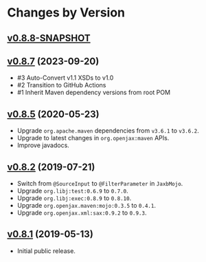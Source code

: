# Changes by Version

## [v0.8.8-SNAPSHOT](https://github.com/libj/util/compare/5aacfb89bad1974f389cfd0194f06b6d3d9bb8dd..HEAD)

## [v0.8.7](https://github.com/openjax/jaxb/compare/b15872f2de5d1b910f4b7d03a19b1cdffb37abd1..5aacfb89bad1974f389cfd0194f06b6d3d9bb8dd) (2023-09-20)
* #3 Auto-Convert v1.1 XSDs to v1.0
* #2 Transition to GitHub Actions
* #1 Inherit Maven dependency versions from root POM

## [v0.8.5](https://github.com/openjax/jaxb/compare/4e087a9348de088cb224df12437d4261a09689da..b15872f2de5d1b910f4b7d03a19b1cdffb37abd1) (2020-05-23)
* Upgrade `org.apache.maven` dependencies from `v3.6.1` to `v3.6.2`.
* Upgrade to latest changes in `org.openjax:maven` APIs.
* Improve javadocs.

## [v0.8.2](https://github.com/openjax/jaxb/compare/99efb76e78f65449c31e5f5ff6091c3cb8d497d9..4e087a9348de088cb224df12437d4261a09689da) (2019-07-21)
* Switch from `@SourceInput` to `@FilterParameter` in `JaxbMojo`.
* Upgrade `org.libj:test:0.6.9` to `0.7.0`.
* Upgrade `org.libj:exec:0.8.9` to `0.8.10`.
* Upgrade `org.openjax.maven:mojo:0.3.5` to `0.4.1`.
* Upgrade `org.openjax.xml:sax:0.9.2` to `0.9.3`.

## [v0.8.1](https://github.com/entinae/pom/compare/ef50029189165a4d3bf79c9d1908da9755191f03..99efb76e78f65449c31e5f5ff6091c3cb8d497d9) (2019-05-13)
* Initial public release.